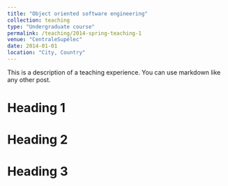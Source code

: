 ```yaml
---
title: "Object oriented software engineering"
collection: teaching
type: "Undergraduate course"
permalink: /teaching/2014-spring-teaching-1
venue: "CentraleSupélec"
date: 2014-01-01
location: "City, Country"
---
```


This is a description of a teaching experience. You can use markdown like any other post.

Heading 1
======

Heading 2
======

Heading 3
======
